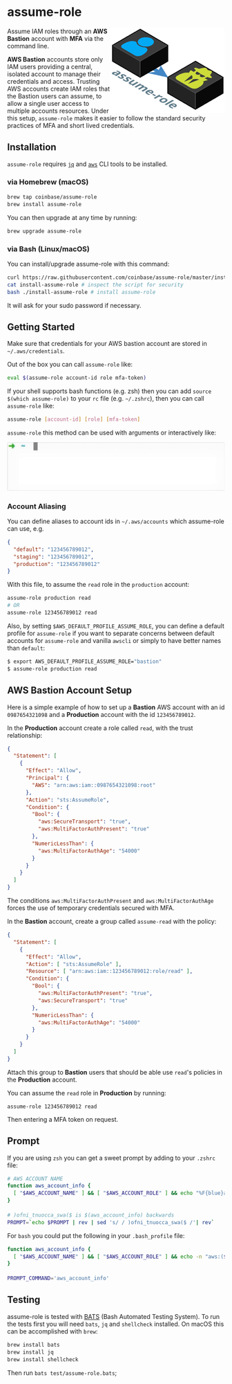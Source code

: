 # assume-role

<img src="./assets/assume-role.png" align="right" alt="assume-role logo" />

Assume IAM roles through an **AWS Bastion** account with **MFA** via the command line.

**AWS Bastion** accounts store only IAM users providing a central, isolated account to manage their credentials and access. Trusting AWS accounts create IAM roles that the Bastion users can assume, to allow a single user access to multiple accounts resources. Under this setup, `assume-role` makes it easier to follow the standard security practices of MFA and short lived credentials.

## Installation

`assume-role` requires [`jq`](https://stedolan.github.io/jq/) and [`aws`](https://aws.amazon.com/cli/) CLI tools to be installed.

### via Homebrew (macOS)

```bash
brew tap coinbase/assume-role
brew install assume-role
```

You can then upgrade at any time by running:

```bash
brew upgrade assume-role
```

### via Bash (Linux/macOS)

You can install/upgrade assume-role with this command:

```bash
curl https://raw.githubusercontent.com/coinbase/assume-role/master/install-assume-role -O
cat install-assume-role # inspect the script for security
bash ./install-assume-role # install assume-role
```

It will ask for your sudo password if necessary.

## Getting Started

Make sure that credentials for your AWS bastion account are stored in `~/.aws/credentials`.

Out of the box you can call `assume-role` like:

```bash
eval $(assume-role account-id role mfa-token)
```

If your shell supports bash functions (e.g. zsh) then you can add `source $(which assume-role)` to your `rc` file (e.g. `~/.zshrc`), then you can call `assume-role` like:

```bash
assume-role [account-id] [role] [mfa-token]
```

`assume-role` this method can be used with arguments or interactively like:

<img src="./assets/assume-role.gif" alt="assume-role usage" />

### Account Aliasing

You can define aliases to account ids in `~/.aws/accounts` which assume-role can use, e.g.

```json
{
  "default": "123456789012",
  "staging": "123456789012",
  "production": "123456789012"
}
```

With this file, to assume the `read` role in the `production` account:

```bash
assume-role production read
# OR
assume-role 123456789012 read
```

Also, by setting `$AWS_DEFAULT_PROFILE_ASSUME_ROLE`, you can define a default profile for `assume-role` if you want to separate concerns between
default accounts for `assume-role` and vanilla `awscli` or simply to have better names than `default`:

```bash
$ export AWS_DEFAULT_PROFILE_ASSUME_ROLE="bastion"
$ assume-role production read
```

## AWS Bastion Account Setup

Here is a simple example of how to set up a **Bastion** AWS account with an id `0987654321098` and a **Production** account with the id `123456789012`.

In the **Production** account create a role called `read`, with the trust relationship:

```json
{
  "Statement": [
    {
      "Effect": "Allow",
      "Principal": {
        "AWS": "arn:aws:iam::0987654321098:root"
      },
      "Action": "sts:AssumeRole",
      "Condition": {
        "Bool": {
          "aws:SecureTransport": "true",
          "aws:MultiFactorAuthPresent": "true"
        },
        "NumericLessThan": {
          "aws:MultiFactorAuthAge": "54000"
        }
      }
    }
  ]
}
```

The conditions `aws:MultiFactorAuthPresent` and `aws:MultiFactorAuthAge` forces the use of temporary credentials secured with MFA.

In the **Bastion** account, create a group called `assume-read` with the policy:

```json
{
  "Statement": [
    {
      "Effect": "Allow",
      "Action": [ "sts:AssumeRole" ],
      "Resource": [ "arn:aws:iam::123456789012:role/read" ],
      "Condition": {
        "Bool": {
          "aws:MultiFactorAuthPresent": "true",
          "aws:SecureTransport": "true"
        },
        "NumericLessThan": {
          "aws:MultiFactorAuthAge": "54000"
        }
      }
    }
  ]
}
```

Attach this group to **Bastion** users that should be able use `read`'s policies in the **Production** account.

You can assume the `read` role in **Production** by running:

```
assume-role 123456789012 read
```

Then entering a MFA token on request.

## Prompt

If you are using `zsh` you can get a sweet prompt by adding to your `.zshrc` file:

```bash
# AWS ACCOUNT NAME
function aws_account_info {
  [ "$AWS_ACCOUNT_NAME" ] && [ "$AWS_ACCOUNT_ROLE" ] && echo "%F{blue}aws:(%f%F{red}$AWS_ACCOUNT_NAME:$AWS_ACCOUNT_ROLE%f%F{blue})%F$reset_color"
}

# )ofni_tnuocca_swa($ is $(aws_account_info) backwards
PROMPT=`echo $PROMPT | rev | sed 's/ / )ofni_tnuocca_swa($ /'| rev`
```

For `bash` you could put the following in your `.bash_profile` file:

```bash
function aws_account_info {
  [ "$AWS_ACCOUNT_NAME" ] && [ "$AWS_ACCOUNT_ROLE" ] && echo -n "aws:($AWS_ACCOUNT_NAME:$AWS_ACCOUNT_ROLE) "
}

PROMPT_COMMAND='aws_account_info'
```

## Testing

assume-role is tested with [BATS](https://github.com/sstephenson/bats) (Bash Automated Testing System). To run the tests first you will need `bats`, `jq` and `shellcheck` installed. On macOS this can be accomplished with `brew`:

```bash
brew install bats
brew install jq
brew install shellcheck
```

Then run `bats test/assume-role.bats`;
